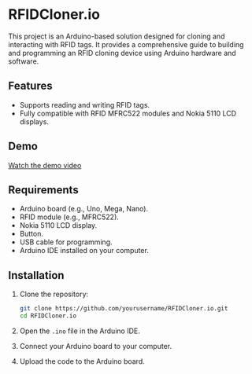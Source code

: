 # RFIDCloner.io

This project is an Arduino-based solution designed for cloning and interacting with RFID tags. It provides a comprehensive guide to building and programming an RFID cloning device using Arduino hardware and software.

## Features

- Supports reading and writing RFID tags.
- Fully compatible with RFID MFRC522 modules and Nokia 5110 LCD displays.

## Demo

[Watch the demo video](https://www.tiktok.com/@bloaon/video/7495078987660659975?is_from_webapp=1&sender_device=pc&web_id=7501624603162428944)

## Requirements

- Arduino board (e.g., Uno, Mega, Nano).
- RFID module (e.g., MFRC522).
- Nokia 5110 LCD display.
- Button.
- USB cable for programming.
- Arduino IDE installed on your computer.

## Installation

1. Clone the repository:
    ```bash
    git clone https://github.com/yourusername/RFIDCloner.io.git
    cd RFIDCloner.io
    ```

2. Open the `.ino` file in the Arduino IDE.

3. Connect your Arduino board to your computer.

4. Upload the code to the Arduino board.
